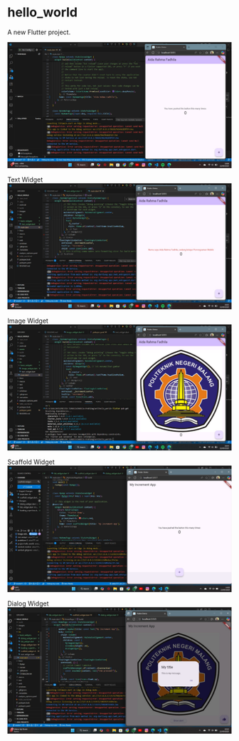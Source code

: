 # hello_world

A new Flutter project.

![Screenshot hello_world](images/01.jpg)

Text Widget
![Screenshot text widget](images/02.jpg)

Image Widget
![Screenshot image widget](images/03.jpg)

Scaffold Widget
![Screenshot scaffold widget](images/04.jpg)

Dialog Widget
![Screenshot dialog widget](images/05.jpg)